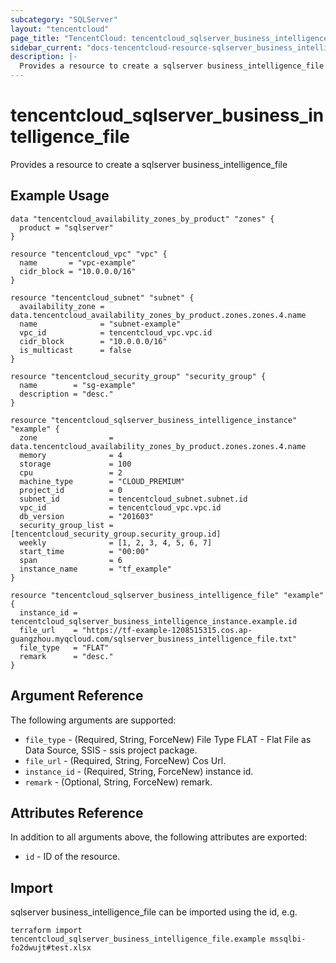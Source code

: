 ```yaml
---
subcategory: "SQLServer"
layout: "tencentcloud"
page_title: "TencentCloud: tencentcloud_sqlserver_business_intelligence_file"
sidebar_current: "docs-tencentcloud-resource-sqlserver_business_intelligence_file"
description: |-
  Provides a resource to create a sqlserver business_intelligence_file
---
```


# tencentcloud_sqlserver_business_intelligence_file

Provides a resource to create a sqlserver business_intelligence_file

## Example Usage

```hcl
data "tencentcloud_availability_zones_by_product" "zones" {
  product = "sqlserver"
}

resource "tencentcloud_vpc" "vpc" {
  name       = "vpc-example"
  cidr_block = "10.0.0.0/16"
}

resource "tencentcloud_subnet" "subnet" {
  availability_zone = data.tencentcloud_availability_zones_by_product.zones.zones.4.name
  name              = "subnet-example"
  vpc_id            = tencentcloud_vpc.vpc.id
  cidr_block        = "10.0.0.0/16"
  is_multicast      = false
}

resource "tencentcloud_security_group" "security_group" {
  name        = "sg-example"
  description = "desc."
}

resource "tencentcloud_sqlserver_business_intelligence_instance" "example" {
  zone                = data.tencentcloud_availability_zones_by_product.zones.zones.4.name
  memory              = 4
  storage             = 100
  cpu                 = 2
  machine_type        = "CLOUD_PREMIUM"
  project_id          = 0
  subnet_id           = tencentcloud_subnet.subnet.id
  vpc_id              = tencentcloud_vpc.vpc.id
  db_version          = "201603"
  security_group_list = [tencentcloud_security_group.security_group.id]
  weekly              = [1, 2, 3, 4, 5, 6, 7]
  start_time          = "00:00"
  span                = 6
  instance_name       = "tf_example"
}

resource "tencentcloud_sqlserver_business_intelligence_file" "example" {
  instance_id = tencentcloud_sqlserver_business_intelligence_instance.example.id
  file_url    = "https://tf-example-1208515315.cos.ap-guangzhou.myqcloud.com/sqlserver_business_intelligence_file.txt"
  file_type   = "FLAT"
  remark      = "desc."
}
```

## Argument Reference

The following arguments are supported:

* `file_type` - (Required, String, ForceNew) File Type FLAT - Flat File as Data Source, SSIS - ssis project package.
* `file_url` - (Required, String, ForceNew) Cos Url.
* `instance_id` - (Required, String, ForceNew) instance id.
* `remark` - (Optional, String, ForceNew) remark.

## Attributes Reference

In addition to all arguments above, the following attributes are exported:

* `id` - ID of the resource.




## Import

sqlserver business_intelligence_file can be imported using the id, e.g.

```
terraform import tencentcloud_sqlserver_business_intelligence_file.example mssqlbi-fo2dwujt#test.xlsx
```

